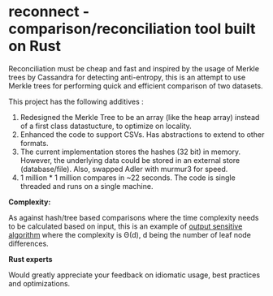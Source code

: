 # reconnect - comparison/reconciliation tool built on Rust

Reconciliation must be cheap and fast and inspired by the usage of Merkle trees by Cassandra for detecting anti-entropy, this is an attempt to use Merkle trees for performing quick and efficient comparison of two datasets.  

This project has the following additives :

1. Redesigned the Merkle Tree to be an array (like the heap array) instead of a first class datastucture, to optimize on locality.
2. Enhanced the code to support CSVs. Has abstractions to extend to other formats.
3. The current implementation stores the hashes (32 bit) in memory.  However, the underlying data could be stored in an external store (database/file). Also, swapped Adler with murmur3 for speed.
4. 1 million * 1 million compares in ~22 seconds. The code is single threaded and runs on a single machine.  


**Complexity:**

As against hash/tree based comparisons where the time complexity needs to be calculated based on input, this is an example of [output sensitive algorithm](https://en.wikipedia.org/wiki/Output-sensitive_algorithm) where the complexity is Θ(d), d being the number of leaf node differences.

**Rust experts**

Would greatly appreciate your feedback on idiomatic usage, best practices and optimizations.
